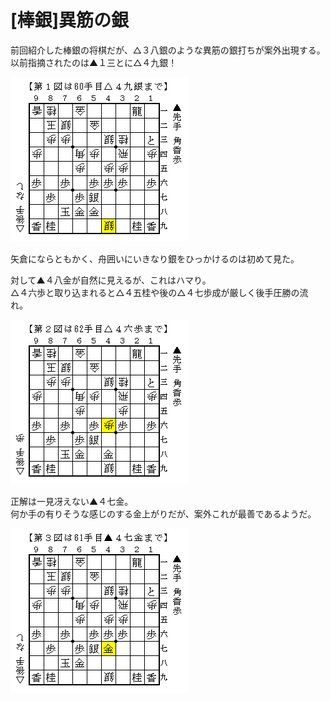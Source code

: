 # [棒銀]異筋の銀  

前回紹介した棒銀の将棋だが、△３八銀のような異筋の銀打ちが案外出現する。  
以前指摘されたのは▲１三とに△４九銀！  

![](images/20130301021359.png)  

矢倉にならともかく、舟囲いにいきなり銀をひっかけるのは初めて見た。  

対して▲４八金が自然に見えるが、これはハマり。  
△４六歩と取り込まれると△４五桂や後の△４七歩成が厳しく後手圧勝の流れ。  

![](images/20130301021358.png)  

正解は一見冴えない▲４七金。  
何か手の有りそうな感じのする金上がりだが、案外これが最善であるようだ。  

![](images/20130301021357.png)  
